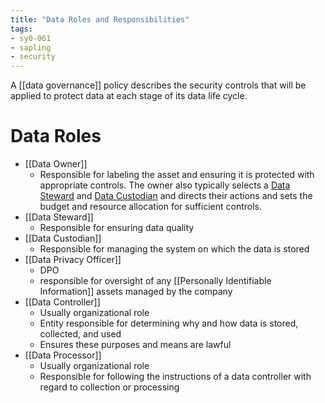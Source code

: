 ```yaml
---
title: "Data Roles and Responsibilities"
tags:
- sy0-061
- sapling
- security
---
```


A [[data governance]] policy describes the security controls that will be applied to protect data at each stage of its data life cycle.

# Data Roles

- [[Data Owner]]
	- Responsible for labeling the asset and ensuring it is protected with appropriate controls. The owner also typically selects a [Data Steward](Data%20Steward) and [Data Custodian](Data%20Custodian) and directs their actions and sets the budget and resource allocation for sufficient controls.
- [[Data Steward]]
	- Responsible for ensuring data quality
- [[Data Custodian]]
	- Responsible for managing the system on which the data is stored
- [[Data Privacy Officer]]
	- DPO
	- responsible for oversight of any [[Personally Identifiable Information]] assets managed by the company
- [[Data Controller]]
	- Usually organizational role
	- Entity responsible for determining why and how data is stored, collected, and used
	- Ensures these purposes and means are lawful
- [[Data Processor]]
	- Usually organizational role
	- Responsible for following the instructions of a data controller with regard to collection or processing

